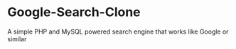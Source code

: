 # Google-Search-Clone
A simple PHP and MySQL powered search engine that works like Google or similar
